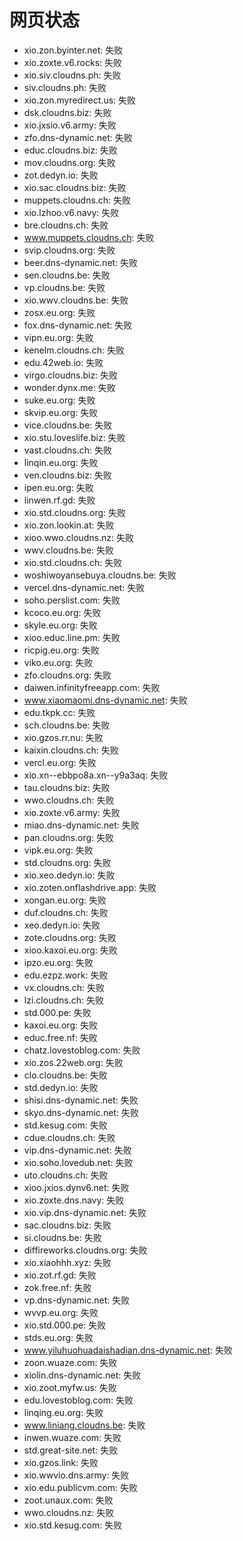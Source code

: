 # 网页状态
- xio.zon.byinter.net: 失败
- xio.zoxte.v6.rocks: 失败
- xio.siv.cloudns.ph: 失败
- siv.cloudns.ph: 失败
- xio.zon.myredirect.us: 失败
- dsk.cloudns.biz: 失败
- xio.jxsio.v6.army: 失败
- zfo.dns-dynamic.net: 失败
- educ.cloudns.biz: 失败
- mov.cloudns.org: 失败
- zot.dedyn.io: 失败
- xio.sac.cloudns.biz: 失败
- muppets.cloudns.ch: 失败
- xio.lzhoo.v6.navy: 失败
- bre.cloudns.ch: 失败
- www.muppets.cloudns.ch: 失败
- svip.cloudns.org: 失败
- beer.dns-dynamic.net: 失败
- sen.cloudns.be: 失败
- vp.cloudns.be: 失败
- xio.wwv.cloudns.be: 失败
- zosx.eu.org: 失败
- fox.dns-dynamic.net: 失败
- vipn.eu.org: 失败
- kenelm.cloudns.ch: 失败
- edu.42web.io: 失败
- virgo.cloudns.biz: 失败
- wonder.dynx.me: 失败
- suke.eu.org: 失败
- skvip.eu.org: 失败
- vice.cloudns.be: 失败
- xio.stu.loveslife.biz: 失败
- vast.cloudns.ch: 失败
- linqin.eu.org: 失败
- ven.cloudns.biz: 失败
- ipen.eu.org: 失败
- linwen.rf.gd: 失败
- xio.std.cloudns.org: 失败
- xio.zon.lookin.at: 失败
- xioo.wwo.cloudns.nz: 失败
- wwv.cloudns.be: 失败
- xio.std.cloudns.ch: 失败
- woshiwoyansebuya.cloudns.be: 失败
- vercel.dns-dynamic.net: 失败
- soho.perslist.com: 失败
- kcoco.eu.org: 失败
- skyle.eu.org: 失败
- xioo.educ.line.pm: 失败
- ricpig.eu.org: 失败
- viko.eu.org: 失败
- zfo.cloudns.org: 失败
- daiwen.infinityfreeapp.com: 失败
- www.xiaomaomi.dns-dynamic.net: 失败
- edu.tkpk.cc: 失败
- sch.cloudns.be: 失败
- xio.gzos.rr.nu: 失败
- kaixin.cloudns.ch: 失败
- vercl.eu.org: 失败
- xio.xn--ebbpo8a.xn--y9a3aq: 失败
- tau.cloudns.biz: 失败
- wwo.cloudns.ch: 失败
- xio.zoxte.v6.army: 失败
- miao.dns-dynamic.net: 失败
- pan.cloudns.org: 失败
- vipk.eu.org: 失败
- std.cloudns.org: 失败
- xio.xeo.dedyn.io: 失败
- xio.zoten.onflashdrive.app: 失败
- xongan.eu.org: 失败
- duf.cloudns.ch: 失败
- xeo.dedyn.io: 失败
- zote.cloudns.org: 失败
- xioo.kaxoi.eu.org: 失败
- ipzo.eu.org: 失败
- edu.ezpz.work: 失败
- vx.cloudns.ch: 失败
- lzi.cloudns.ch: 失败
- std.000.pe: 失败
- kaxoi.eu.org: 失败
- educ.free.nf: 失败
- chatz.lovestoblog.com: 失败
- xio.zos.22web.org: 失败
- clo.cloudns.be: 失败
- std.dedyn.io: 失败
- shisi.dns-dynamic.net: 失败
- skyo.dns-dynamic.net: 失败
- std.kesug.com: 失败
- cdue.cloudns.ch: 失败
- vip.dns-dynamic.net: 失败
- xio.soho.lovedub.net: 失败
- uto.cloudns.ch: 失败
- xioo.jxios.dynv6.net: 失败
- xio.zoxte.dns.navy: 失败
- xio.vip.dns-dynamic.net: 失败
- sac.cloudns.biz: 失败
- si.cloudns.be: 失败
- diffireworks.cloudns.org: 失败
- xio.xiaohhh.xyz: 失败
- xio.zot.rf.gd: 失败
- zok.free.nf: 失败
- vp.dns-dynamic.net: 失败
- wvvp.eu.org: 失败
- xio.std.000.pe: 失败
- stds.eu.org: 失败
- www.yiluhuohuadaishadian.dns-dynamic.net: 失败
- zoon.wuaze.com: 失败
- xiolin.dns-dynamic.net: 失败
- xio.zoot.myfw.us: 失败
- edu.lovestoblog.com: 失败
- linqing.eu.org: 失败
- www.liniang.cloudns.be: 失败
- inwen.wuaze.com: 失败
- std.great-site.net: 失败
- xio.gzos.link: 失败
- xio.wwvio.dns.army: 失败
- xio.edu.publicvm.com: 失败
- zoot.unaux.com: 失败
- wwo.cloudns.nz: 失败
- xio.std.kesug.com: 失败
